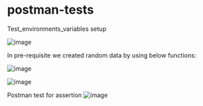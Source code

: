 # postman-tests

Test_environments_variables setup 

![image](https://github.com/rushi2828/postman-tests/assets/33669698/acfeb14c-f250-4b2d-8b8b-423f22fe4091)



In pre-requisite we created random data by using below functions:

![image](https://github.com/rushi2828/postman-tests/assets/33669698/5a05d8c1-2f8b-4755-8c69-dfad52eaad1a)

![image](https://github.com/rushi2828/postman-tests/assets/33669698/93f23115-fc0d-49ee-8ae7-bd331696133a)


Postman test for assertion 
![image](https://github.com/rushi2828/postman-tests/assets/33669698/31796492-0afd-4f3b-b810-0be83aca2e07)



